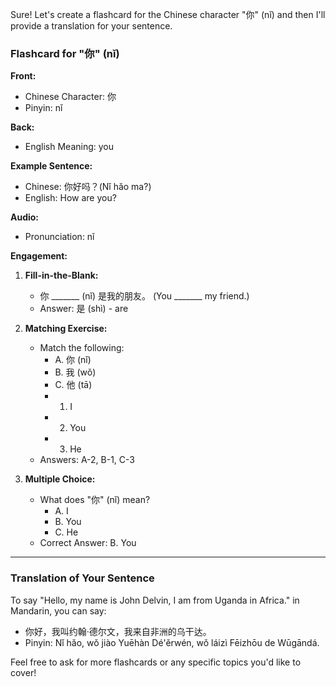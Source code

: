 Sure! Let's create a flashcard for the Chinese character "你" (nǐ) and then I'll provide a translation for your sentence.

### Flashcard for "你" (nǐ)

**Front:**
- Chinese Character: 你
- Pinyin: nǐ

**Back:**
- English Meaning: you

**Example Sentence:**
- Chinese: 你好吗？(Nǐ hǎo ma?)
- English: How are you?

**Audio:**
- Pronunciation: nǐ

**Engagement:**
1. **Fill-in-the-Blank:**
   - 你 _______ (nǐ) 是我的朋友。 (You _______ my friend.)
   - Answer: 是 (shì) - are

2. **Matching Exercise:**
   - Match the following:
     - A. 你 (nǐ) 
     - B. 我 (wǒ) 
     - C. 他 (tā) 
     - 1. I 
     - 2. You 
     - 3. He
   - Answers: A-2, B-1, C-3

3. **Multiple Choice:**
   - What does "你" (nǐ) mean?
     - A. I
     - B. You
     - C. He
   - Correct Answer: B. You

---

### Translation of Your Sentence

To say "Hello, my name is John Delvin, I am from Uganda in Africa." in Mandarin, you can say:

- 你好，我叫约翰·德尔文，我来自非洲的乌干达。
- Pinyin: Nǐ hǎo, wǒ jiào Yuēhàn Dé'ěrwén, wǒ láizì Fēizhōu de Wūgāndá.

Feel free to ask for more flashcards or any specific topics you'd like to cover!